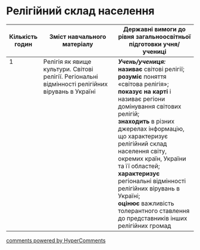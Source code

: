 <div id="hypercomments_widget" class="js-hypercomments-widget invisible"></div>

#  Релігійний склад населення

<table>
  <tr>
    <td width="10%" align="center"><b>Кількість годин</b></td>  
    <td width="45%" align="center"><b>Зміст навчального матеріалу</b></td>
    <td width="45%" align="center"><b>Державні вимоги до рівня загальноосвітньої підготовки учня/учениці</b></td>
  </tr>
<tbody>
  <tr>
<td width="10%" style="vertical-align:top !important;">1</td>
    <td width="45%" style="vertical-align:top !important;">
Релігія як явище культури. Світові релігії. Регіональні відмінності релігійних вірувань в Україні
</td>
    <td width="45%" style="vertical-align:top !important;">
<i><b>Учень/учениця:</b></i><br>
<b>називає</b> світові релігії;<br>
<b>розуміє</b> поняття  «світова релігія»;<br>
<b>показує на карті</b> і називає регіони домінування світових релігій;<br>
<b>знаходить</b> в різних джерелах інформацію, що характеризує релігійний склад населення світу, окремих країн, України та її областей;<br>
<b>характеризує</b> регіональні відмінності релігійних вірувань в Україні;<br>
<b>оцінює</b> важливість толерантного ставлення до представників інших релігійних громад</td>
  </tr>
</tbody>
</table>

<div class="js-hypercomments-container">
<a href="http://hypercomments.com" class="hc-link" title="comments widget">comments powered by HyperComments</a>
</div>